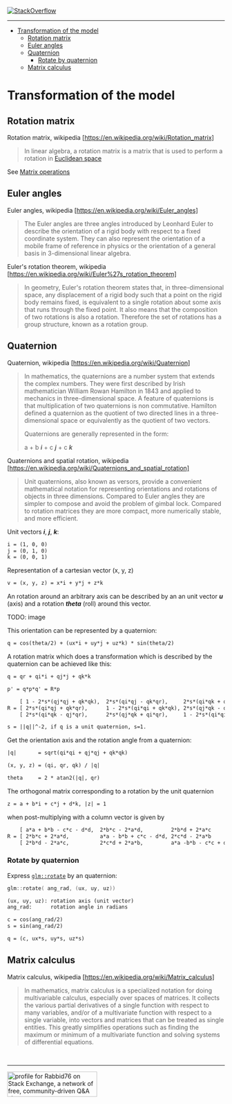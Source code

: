 [![StackOverflow](https://stackexchange.com/users/flair/7322082.png)](https://stackoverflow.com/users/5577765/rabbid76?tab=profile)

---

<!-- TOC -->

- [Transformation of the model](#transformation-of-the-model)
    - [Rotation matrix](#rotation-matrix)
    - [Euler angles](#euler-angles)
    - [Quaternion](#quaternion)
        - [Rotate by quaternion](#rotate-by-quaternion)
    - [Matrix calculus](#matrix-calculus)

<!-- /TOC -->

# Transformation of the model

## Rotation matrix

Rotation matrix, wikipedia [https://en.wikipedia.org/wiki/Rotation_matrix]
> In linear algebra, a rotation matrix is a matrix that is used to perform a rotation in [Euclidean space](https://en.wikipedia.org/wiki/Euclidean_space)

See [Matrix operations](https://github.com/Rabbid76/graphics-snippets/blob/master/documentation/matrix_operations.md)

## Euler angles

Euler angles, wikipedia [https://en.wikipedia.org/wiki/Euler_angles]
> The Euler angles are three angles introduced by Leonhard Euler to describe the orientation of a rigid body with respect to a fixed coordinate system. They can also represent the orientation of a mobile frame of reference in physics or the orientation of a general basis in 3-dimensional linear algebra.

Euler's rotation theorem, wikipedia [https://en.wikipedia.org/wiki/Euler%27s_rotation_theorem]
> In geometry, Euler's rotation theorem states that, in three-dimensional space, any displacement of a rigid body such that a point on the rigid body remains fixed, is equivalent to a single rotation about some axis that runs through the fixed point. It also means that the composition of two rotations is also a rotation. Therefore the set of rotations has a group structure, known as a rotation group.

## Quaternion

Quaternion, wikipedia [https://en.wikipedia.org/wiki/Quaternion]
> In mathematics, the quaternions are a number system that extends the complex numbers. They were first described by Irish mathematician William Rowan Hamilton in 1843 and applied to mechanics in three-dimensional space. A feature of quaternions is that multiplication of two quaternions is non commutative. Hamilton defined a quaternion as the quotient of two directed lines in a three-dimensional space or equivalently as the quotient of two vectors.
>
> Quaternions are generally represented in the form:
>
> a + b ***i*** + c ***j*** + c ***k*** 

Quaternions and spatial rotation, wikipedia  [https://en.wikipedia.org/wiki/Quaternions_and_spatial_rotation]

> Unit quaternions, also known as versors, provide a convenient mathematical notation for representing orientations and rotations of objects in three dimensions. Compared to Euler angles they are simpler to compose and avoid the problem of gimbal lock. Compared to rotation matrices they are more compact, more numerically stable, and more efficient.

Unit vectors ***i***, ***j***, ***k***:

```txt
i = (1, 0, 0)
j = (0, 1, 0)
k = (0, 0, 1)
```

Representation of a cartesian vector (x, y, z)

```txt
v = (x, y, z) = x*i + y*j + z*k
```

An rotation around an arbitrary axis can be described by an an unit vector ***u*** (axis) and a rotation ***theta*** (roll) around this vector.

TODO: image

This orientation can be represented by a quaternion:

```txt
q = cos(theta/2) + (ux*i + uy*j + uz*k) * sin(theta/2)
```

A rotation matrix which does a transformation which is described by the quaternion can be achieved like this:

```txt
q = qr + qi*i + qj*j + qk*k

p' = q*p*q' = R*p

    [ 1 - 2*s*(qj*qj + qk*qk),  2*s*(qi*qj - qk*qr),     2*s*(qi*qk + qj*qr)     ]
R = [ 2*s*(qi*qj + qk*qr),      1 - 2*s*(qi*qi + qk*qk), 2*s*(qj*qk - qi*qr)     ]
    [ 2*s*(qi*qk - qj*qr),      2*s*(qj*qk + qi*qr),     1 - 2*s*(qi*qi + qj*qj) ]

s = ||q||^-2, if q is a unit quaternion, s=1.
```

Get the orientation axis and the rotation angle from a quaternion:

```txt
|q|       = sqrt(qi*qi + qj*qj + qk*qk)

(x, y, z) = (qi, qr, qk) / |q|

theta     = 2 * atan2(|q|, qr)
```

The orthogonal matrix corresponding to a rotation by the unit quaternion 

```txt
z = a + b*i + c*j + d*k, |z| = 1
```  

when post-multiplying with a column vector is given by

```txt
    [ a*a + b*b - c*c - d*d,  2*b*c - 2*a*d,         2*b*d + 2*a*c        ]
R = [ 2*b*c + 2*a*d,          a*a - b*b + c*c - d*d, 2*c*d - 2*a*b        ]
    [ 2*b*d - 2*a*c,          2*c*d + 2*a*b,         a*a -b*b - c*c + d*d ]
```

### Rotate by quaternion

Express [`glm::rotate`](https://glm.g-truc.net/0.9.8/api/a00232.html#ga2020c91bf61e050882b3a5c18eada700) by an quaternion:

```cpp
glm::rotate( ang_rad, (ux, uy, uz))
```

```txt
(ux, uy, uz): rotation axis (unit vector)
ang_rad:      rotation angle in radians

c = cos(ang_rad/2)
s = sin(ang_rad/2)

q = (c, ux*s, uy*s, uz*s)
```

## Matrix calculus

Matrix calculus, wikipedia [https://en.wikipedia.org/wiki/Matrix_calculus]
> In mathematics, matrix calculus is a specialized notation for doing multivariable calculus, especially over spaces of matrices. It collects the various partial derivatives of a single function with respect to many variables, and/or of a multivariate function with respect to a single variable, into vectors and matrices that can be treated as single entities. This greatly simplifies operations such as finding the maximum or minimum of a multivariate function and solving systems of differential equations.

<br/><hr/>

<a href="https://stackexchange.com/users/7322082/rabbid76"><img src="https://stackexchange.com/users/flair/7322082.png" width="208" height="58" alt="profile for Rabbid76 on Stack Exchange, a network of free, community-driven Q&amp;A sites" title="profile for Rabbid76 on Stack Exchange, a network of free, community-driven Q&amp;A sites" /></a>